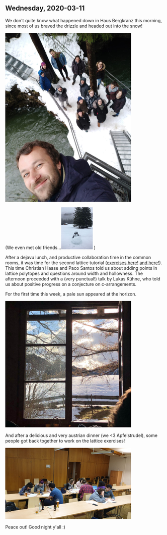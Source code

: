 ---
---

## Wednesday, 2020-03-11

We don't quite know what happened down in Haus Bergkranz this morning, since most of us braved the drizzle and headed out into the snow! 

<img src="./pics/bridge.jpg" width="400">

(We even met old friends...<img src="./pics/snowman.jpg" width="100"> )


After a dejavu lunch, and productive collaboration time in the common rooms, it was time for the second lattice tutorial ([exercises here!](./exercises/day2triang.pdf) [and here!](./exercises/day2geom.pdf)). This time Christian Haase and Paco Santos told us about adding points in lattice polytopes and questions around width and hollowness. The afternoon proceeded with a (very punctual!) talk by Lukas Kühne, who told us about positive progress on a conjecture on c-arrangements. 

For the first time this week, a pale sun appeared at the horizon.

<img src="./pics/window.jpg" width="400">


And after a delicious and very austrian dinner (we <3 Apfelstrudel), some people got back together to work on the lattice exercises!

<img src="./pics/evening.jpg" width="400">

Peace out! Good night y'all :)






